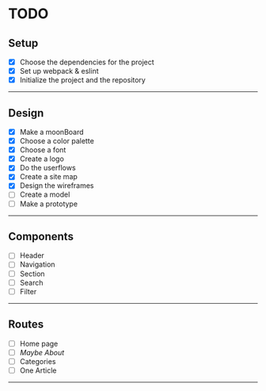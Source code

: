 # TODO

## Setup
- [x] Choose the dependencies for the project
- [x] Set up webpack & eslint
- [x] Initialize the project and the repository

---

## Design
- [x] Make a moonBoard
- [x] Choose a color palette
- [x] Choose a font
- [x] Create a logo
- [x] Do the userflows
- [x] Create a site map
- [x] Design the wireframes
- [ ] Create a model
- [ ] Make a prototype

---

## Components
- [ ] Header
- [ ] Navigation
- [ ] Section
- [ ] Search
- [ ] Filter

---

## Routes
- [ ] Home page
- [ ] *Maybe About*
- [ ] Categories
- [ ] One Article

---
